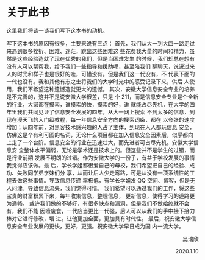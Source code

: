 # 关于此书
<p>这里我们将谈一谈我们写下这本书的动机。</p>  
写下这本书的原因有很多，主要来说有三点：  
首先，我们从大一到大四一路走过来遇到很多挫折、困难、迷茫，跳出这些困难这
些花费我大量的时间和精力，虽然是这些经验造就了现在优秀的我们，但是当困难发生
的时候，我们却总在想有没有人可以帮帮我，给予我们一些指导和援助呢，甚至陪我们
聊聊天，说说过来人的时光和样子也是很好的哇，可惜没有。但是我们这一代没有，不
代表下面的一代也没有。我和其他有志之士将我们的大学时光中的感受记录下来，供后
人使用，我们不希望这种遗憾造就更大的遗憾。  
其次，安徽大学信息安全专业的培养是不完善的，这并不是说安徽大学很差，只是
个 211，而是信息安全专业是个全新的行业，大家都在摸索，谁摸索的快，摸索的好，谁
就能占尽先机，在大学的四年里我们共同见证了信息安全发展的四年，从大一网上搜索
不到太多的信息，到现在漫天飞的入门级教程，每一年信息安全方向的搜索词条，都在
以夸张的速度增加；从四年前，对黑客技术感兴趣的人占了主体，到现在人人都玩信息
安全，仿佛这是个有利可图的名词，无论什么项目都在加入信息安全因素后，似乎都向
上走了一个台阶。信息安全的行业在迅速壮大，而先进者可占尽先机。安徽大学信息安
全整体水平偏弱，无论是学术还是技术上的。但这些并不是学生的过错，而是行业前期
发展不明朗的过错。作为安徽大学的一份子，有益于学校发展的事情我觉得应该做。最
后，学长学姐都很爱自己的母校，我们希望把自己的经验、成功、失败同学弟学妹们分
享，从而让后人少走弯路，可是从没有一项系统性的工程去做这些事情。导致信息传递
率极低，有学长学姐发 QQ 空间、博客，但是无人问津。导致信息流失，我们觉得可惜。
我们希望可以通过我们的工作，将这些宝贵的财富积累下来，每年收集信息，整理信息，
更新信息，使得学习的道路更为通畅。  
或许我们做的不够好，有很多缺点和漏洞，但是我们不做始终就不会有，我们不能
因噎废食，一代应当更比一代强，后人可以从我们的手中接下接力棒对它进行修改，增
进。让他更加全面，更加具有时代性。  
最后，祝安徽大学信息安全专业发展的更快，更好，更强。祝安徽大学早日成为国
内一流大学。  
<p align="right">吴瑞欣</p>                                                          
<p align="right">2020.1.10</p> 
